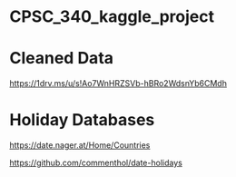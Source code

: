 # CPSC_340_kaggle_project

# Cleaned Data

https://1drv.ms/u/s!Ao7WnHRZSVb-hBRo2WdsnYb6CMdh

# Holiday Databases

https://date.nager.at/Home/Countries

https://github.com/commenthol/date-holidays
